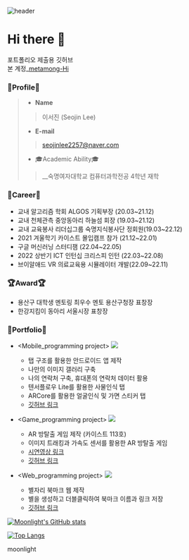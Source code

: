 ![header](https://capsule-render.vercel.app/api?type=rect&color=gradient&height=300&section=header&text=Moonlight's%20GitHub&fontSize=85&animation=fadeIn)
</br>

# Hi there 👋 
포트폴리오 제출용 깃허브 <br>
본 계정_[metamong-Hi](https://github.com/metamong-Hi)

### 👀Profile👀
> - __Name__
>> 이서진 (Seojin Lee)
> - __E-mail__
>> seojinlee2257@naver.com
> - 🎓Academic Ability🎓
>> __숙명여자대학교 컴퓨터과학전공 4학년 재학


### 🥇Career🥇
  - 교내 알고리즘 학회 ALGOS 기획부장 (20.03~21.12)
  - 교내 천체관측 중앙동아리 하늘섬 회장 (19.03~21.12) 
  - 교내 교육봉사 리더십그룹 숙명지식봉사단 정회원(19.03~22.12)
  - 2021 겨울학기 카이스트 몰입캠프 참가 (21.12~22.01)
  - 구글 머신러닝 스터디잼 (22.04~22.05)
  - 2022 상반기 ICT 인턴십 크리스피 인턴 (22.03~22.08)
  - 브이알애드 VR 의료교육용 시뮬레이터 개발(22.09~22.11)

### :trophy:Award:trophy:
- 용산구 대학생 멘토링 최우수 멘토 용산구청장 표창장
- 한강지킴이 동아리 서울시장 표창장

### 📑Portfolio📑

  - <Mobile_programming project> <img src="https://img.shields.io/badge/AndroidStudio-3DDC84?style=flat-square&logo=androidstudio&logoColor=white"/></a>&nbsp;
    - 탭 구조를 활용한 안드로이드 앱 제작
    - 나만의 이미지 갤러리 구축
    - 나의 연락처 구축, 휴대폰의 연락처 데이터 활용
    - 텐서플로우 Lite를 활용한 사물인식 탭
    - ARCore를 활용한 얼굴인식 및 가면 스티커 탭
    - [깃허브 링크](https://github.com/metamong-Hi/flow)

  - <Game_programming project> <img src="https://img.shields.io/badge/Unity-3DDC84?style=flat-square&logo=androidstudio&logoColor=white"/></a>&nbsp;
    - AR 방탈출 게임 제작 (카이스트 113호)
    - 이미지 트래킹과 가속도 센서를 활용한 AR 방탈출 게임
    - [시연영상 링크](https://www.youtube.com/watch?v=9qGnbj1KsQk)
    - [깃허브 링크](https://github.com/victoria0406/madcamp_week3)
   
  - <Web_programming project> <img src="https://img.shields.io/badge/React-3DDC84?style=flat-square&logo=androidstudio&logoColor=white"/></a>&nbsp;
    - 별자리 북마크 웹 제작
    - 별을 생성하고 더블클릭하여 북마크 이름과 링크 저장
    - [깃허브 링크](https://github.com/MIN60/Star-Mark)



[![Moonlight's GitHub stats](https://github-readme-stats.vercel.app/api?username=artist-moonlight&count_private=true&show_icons=true)](https://github.com/anuraghazra/github-readme-stats)


[![Top Langs](https://github-readme-stats.vercel.app/api/top-langs/?username=artist-moonlight&count_private=true)
](https://github.com/anuraghazra/github-readme-stats)

moonlight
<!--
**artist-moonlight/artist-moonlight** is a ✨ _special_ ✨ repository because its `README.md` (this file) appears on your GitHub profile.

Here are some ideas to get you started:

- 🔭 I’m currently working on ... studying2 exam
- 🌱 I’m currently learning ... machine learning15
- 👯 I’m looking to collaborate on ... 시험기간12345678910111213141516
- 🤔 I’m looking for help with ...
- 💬 Ask me about ...
- 📫 How to reach me: ...
- 😄 Pronouns: ...
- ⚡ Fun fact: ...
-->
